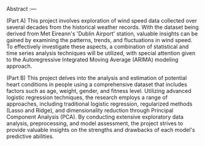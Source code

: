Abstract :— 

(Part A) This project involves exploration of wind 
speed data collected over several decades from the historical weather 
records. With the dataset being derived from Met Eireann's 'Dublin 
Airport' station, valuable insights can be gained by examining the 
patterns, trends, and fluctuations in wind speed. To effectively 
investigate these aspects, a combination of statistical and time series 
analysis techniques will be utilized, with special attention given to the 
Autoregressive Integrated Moving Average (ARIMA) modeling 
approach. 

(Part B) This project delves into the analysis and estimation of 
potential heart conditions in people using a comprehensive dataset 
that includes factors such as age, weight, gender, and fitness level. 
Utilizing advanced logistic regression techniques, the research 
employs a range of approaches, including traditional logistic 
regression, regularized methods (Lasso and Ridge), and 
dimensionality reduction through Principal Component Analysis 
(PCA). By conducting extensive exploratory data analysis, 
preprocessing, and model assessment, the project strives to provide 
valuable insights on the strengths and drawbacks of each model's 
predictive abilities.
